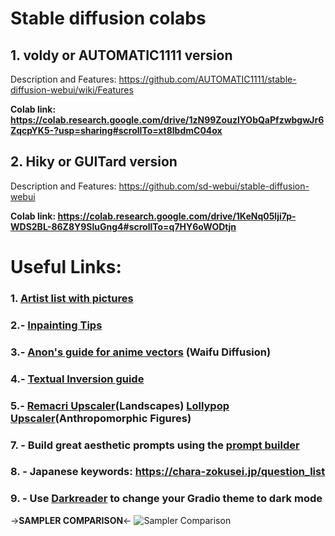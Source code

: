 # Stable diffusion colabs

## 1. voldy or AUTOMATIC1111 version 
Description and Features: https://github.com/AUTOMATIC1111/stable-diffusion-webui/wiki/Features

**Colab link: https://colab.research.google.com/drive/1zN99ZouzlYObQaPfzwbgwJr6ZqcpYK5-?usp=sharing#scrollTo=xt8lbdmC04ox**

## 2. Hiky or GUITard version
Description and Features: https://github.com/sd-webui/stable-diffusion-webui

**Colab link: https://colab.research.google.com/drive/1KeNq05lji7p-WDS2BL-86Z8Y9SluGng4#scrollTo=q7HY6oWODtjn**

# Useful Links:
### 1. [**Artist list with pictures**](https://rentry.org/artists_sd-v1-4)
### 2.- [Inpainting Tips](https://rentry.org/drfar)
### 3.- [Anon's guide for anime vectors](https://rentry.org/anime_and_titties) (Waifu Diffusion)
### 4.- [Textual Inversion guide](https://rentry.org/aikgx)
### 5.- [Remacri Upscaler](https://u.pcloud.link/publink/show?code=kZgSLsXZ0M1fT3kFGfRXg2tNtoUgbSI4kcSy)(Landscapes) [Lollypop Upscaler](https://drive.google.com/u/1/uc?id=10h8YXKKOQ61ANnwLjjHqXJdn4SbBuUku&export=download)(Anthropomorphic Figures)
### 7. - Build great aesthetic prompts using the [prompt builder](https://promptomania.com/stable-diffusion-prompt-builder/)
### 8. - Japanese keywords: https://chara-zokusei.jp/question_list
### 9. - Use [Darkreader](https://darkreader.org/) to change your Gradio theme to dark mode



->**SAMPLER COMPARISON**<-
![Sampler Comparison](https://i.ibb.co/vm4fm7L/1661440027115223.jpg)

